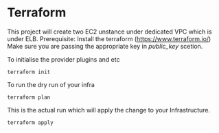 # Terraform  
This project will create two EC2 unstance under dedicated VPC which is under ELB.
Prerequisite:
Install the terraform (https://www.terraform.io/) 
Make sure you are passing the appropriate key in *public_key* scetion.

To initialise the provider plugins and etc
```
terraform init
```

To run the dry run of your infra
```
terraform plan
```

This is the actual run which will apply the change to your Infrastructure.
```
terraform apply
```
